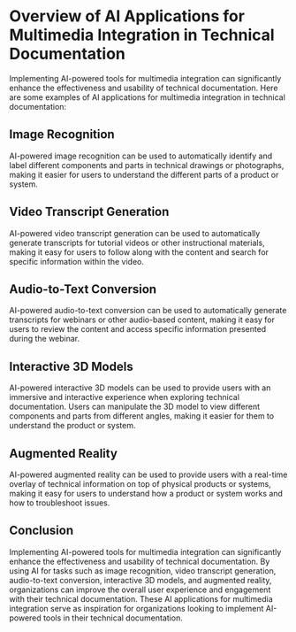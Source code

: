 Overview of AI Applications for Multimedia Integration in Technical Documentation
=================================================================================================================================

Implementing AI-powered tools for multimedia integration can significantly enhance the effectiveness and usability of technical documentation. Here are some examples of AI applications for multimedia integration in technical documentation:

Image Recognition
-----------------

AI-powered image recognition can be used to automatically identify and label different components and parts in technical drawings or photographs, making it easier for users to understand the different parts of a product or system.

Video Transcript Generation
---------------------------

AI-powered video transcript generation can be used to automatically generate transcripts for tutorial videos or other instructional materials, making it easy for users to follow along with the content and search for specific information within the video.

Audio-to-Text Conversion
------------------------

AI-powered audio-to-text conversion can be used to automatically generate transcripts for webinars or other audio-based content, making it easy for users to review the content and access specific information presented during the webinar.

Interactive 3D Models
---------------------

AI-powered interactive 3D models can be used to provide users with an immersive and interactive experience when exploring technical documentation. Users can manipulate the 3D model to view different components and parts from different angles, making it easier for them to understand the product or system.

Augmented Reality
-----------------

AI-powered augmented reality can be used to provide users with a real-time overlay of technical information on top of physical products or systems, making it easy for users to understand how a product or system works and how to troubleshoot issues.

Conclusion
----------

Implementing AI-powered tools for multimedia integration can significantly enhance the effectiveness and usability of technical documentation. By using AI for tasks such as image recognition, video transcript generation, audio-to-text conversion, interactive 3D models, and augmented reality, organizations can improve the overall user experience and engagement with their technical documentation. These AI applications for multimedia integration serve as inspiration for organizations looking to implement AI-powered tools in their technical documentation.
